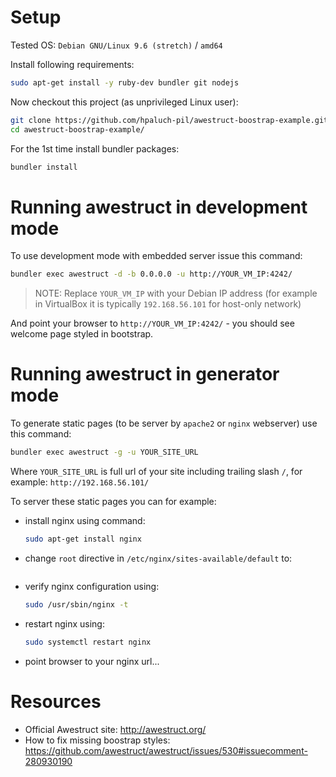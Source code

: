 

# Setup

Tested OS: `Debian GNU/Linux 9.6 (stretch)` / `amd64`

Install following requirements:

```bash
sudo apt-get install -y ruby-dev bundler git nodejs
```

Now checkout this project (as unprivileged Linux user):
```bash
git clone https://github.com/hpaluch-pil/awestruct-boostrap-example.git
cd awestruct-boostrap-example/
```

For the 1st time install bundler packages:
```bash
bundler install
```

# Running awestruct in development mode

To use development mode with embedded server issue this command:
```bash
bundler exec awestruct -d -b 0.0.0.0 -u http://YOUR_VM_IP:4242/
```

> NOTE: Replace `YOUR_VM_IP` with your Debian IP address
> (for example in VirtualBox it is typically `192.168.56.101`
> for host-only network)

And point your browser to `http://YOUR_VM_IP:4242/` - you should
see welcome page styled in bootstrap.

# Running awestruct in generator mode

To generate static pages (to be server by `apache2` or `nginx` webserver)
use this command:
```bash
bundler exec awestruct -g -u YOUR_SITE_URL
```

Where `YOUR_SITE_URL` is full url of your site including trailing slash `/`,
for example: `http://192.168.56.101/`

To server these static pages you can for example:
* install nginx using command:
  
  ```bash
  sudo apt-get install nginx
  ```
* change `root` directive in `/etc/nginx/sites-available/default` to:
  ```
  
  ```
* verify nginx configuration using:
  ```bash
  sudo /usr/sbin/nginx -t
  ```

* restart nginx using:
  ```bash
  sudo systemctl restart nginx
  ```
* point browser to your nginx url...



# Resources

* Official Awestruct site: http://awestruct.org/
* How to fix missing boostrap styles: https://github.com/awestruct/awestruct/issues/530#issuecomment-280930190


